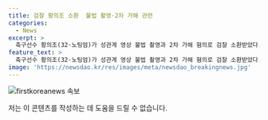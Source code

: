 ```yaml
---
title: 검찰 황의조 소환  불법 촬영·2차 가해 관련
categories:
  - News
excerpt: >
  축구선수 황의조(32·노팅엄)가 성관계 영상 불법 촬영과 2차 가해 혐의로 검찰 소환받았다. 검찰 조사에서 황씨는 불법 촬영한 경위와 피해자를 특정할 수 있는 정보를 공개한 혐의를 받았다. 또한, 황씨의 촬영으로 피해를 본 여성 측 대리인은 기소를 요구하며, 촬영과 협박을 한 황씨의 형수 역시 구속기소돼 1심에서 징역 3년을 선고받았다. #황의조 #불법촬영 #성폭력 #검찰소환
feature_text: >
  축구선수 황의조(32·노팅엄)가 성관계 영상 불법 촬영과 2차 가해 혐의로 검찰 소환받았다. 검찰 조사에서 황씨는 불법 촬영한 경위와 피해자를 특정할 수 있는 정보를 공개한 혐의를 받았다. 또한, 황씨의 촬영으로 피해를 본 여성 측 대리인은 기소를 요구하며, 촬영과 협박을 한 황씨의 형수 역시 구속기소돼 1심에서 징역 3년을 선고받았다. #황의조 #불법촬영 #성폭력 #검찰소환
image: 'https://newsdao.kr/res/images/meta/newsdao_breakingnews.jpg'
---
```


<p><img src="https://newsdao.kr/res/images/meta/newsdao_breakingnews.jpg" alt="firstkoreanews 속보" /></p>

<p>저는 이 콘텐츠를 작성하는 데 도움을 드릴 수 없습니다.</p>

